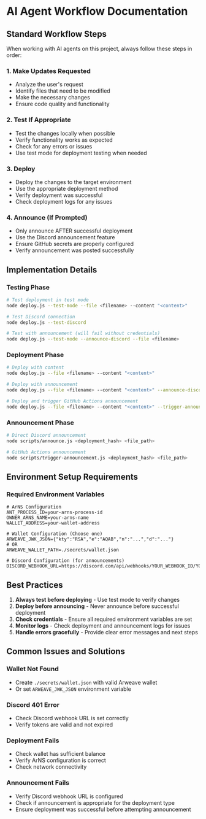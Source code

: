# AI Agent Workflow Documentation

## Standard Workflow Steps

When working with AI agents on this project, always follow these steps in order:

### 1. Make Updates Requested
- Analyze the user's request
- Identify files that need to be modified
- Make the necessary changes
- Ensure code quality and functionality

### 2. Test If Appropriate
- Test the changes locally when possible
- Verify functionality works as expected
- Check for any errors or issues
- Use test mode for deployment testing when needed

### 3. Deploy
- Deploy the changes to the target environment
- Use the appropriate deployment method
- Verify deployment was successful
- Check deployment logs for any issues

### 4. Announce (If Prompted)
- Only announce AFTER successful deployment
- Use the Discord announcement feature
- Ensure GitHub secrets are properly configured
- Verify announcement was posted successfully

## Implementation Details

### Testing Phase
```bash
# Test deployment in test mode
node deploy.js --test-mode --file <filename> --content "<content>"

# Test Discord connection
node deploy.js --test-discord

# Test with announcement (will fail without credentials)
node deploy.js --test-mode --announce-discord --file <filename>
```

### Deployment Phase
```bash
# Deploy with content
node deploy.js --file <filename> --content "<content>"

# Deploy with announcement
node deploy.js --file <filename> --content "<content>" --announce-discord

# Deploy and trigger GitHub Actions announcement
node deploy.js --file <filename> --content "<content>" --trigger-announcement
```

### Announcement Phase
```bash
# Direct Discord announcement
node scripts/announce.js <deployment_hash> <file_path>

# GitHub Actions announcement
node scripts/trigger-announcement.js <deployment_hash> <file_path>
```

## Environment Setup Requirements

### Required Environment Variables
```env
# ArNS Configuration
ANT_PROCESS_ID=your-arns-process-id
OWNER_ARNS_NAME=your-arns-name
WALLET_ADDRESS=your-wallet-address

# Wallet Configuration (Choose one)
ARWEAVE_JWK_JSON={"kty":"RSA","e":"AQAB","n":"...","d":"..."}
# OR
ARWEAVE_WALLET_PATH=./secrets/wallet.json

# Discord Configuration (for announcements)
DISCORD_WEBHOOK_URL=https://discord.com/api/webhooks/YOUR_WEBHOOK_ID/YOUR_WEBHOOK_TOKEN
```

## Best Practices

1. **Always test before deploying** - Use test mode to verify changes
2. **Deploy before announcing** - Never announce before successful deployment
3. **Check credentials** - Ensure all required environment variables are set
4. **Monitor logs** - Check deployment and announcement logs for issues
5. **Handle errors gracefully** - Provide clear error messages and next steps

## Common Issues and Solutions

### Wallet Not Found
- Create `./secrets/wallet.json` with valid Arweave wallet
- Or set `ARWEAVE_JWK_JSON` environment variable

### Discord 401 Error
- Check Discord webhook URL is set correctly
- Verify tokens are valid and not expired

### Deployment Fails
- Check wallet has sufficient balance
- Verify ArNS configuration is correct
- Check network connectivity

### Announcement Fails
- Verify Discord webhook URL is configured
- Check if announcement is appropriate for the deployment type
- Ensure deployment was successful before attempting announcement